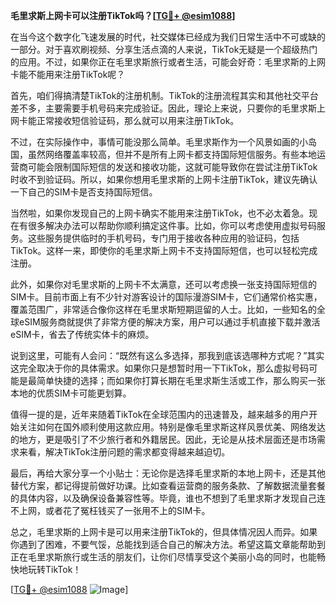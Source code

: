 **毛里求斯上网卡可以注册TikTok吗？[[TG💪+ @esim1088](https://t.me/s/esim1088)]**

在当今这个数字化飞速发展的时代，社交媒体已经成为我们日常生活中不可或缺的一部分。对于喜欢刷视频、分享生活点滴的人来说，TikTok无疑是一个超级热门的应用。不过，如果你正在毛里求斯旅行或者生活，可能会好奇：毛里求斯的上网卡能不能用来注册TikTok呢？

首先，咱们得搞清楚TikTok的注册机制。TikTok的注册流程其实和其他社交平台差不多，主要需要手机号码来完成验证。因此，理论上来说，只要你的毛里求斯上网卡能正常接收短信验证码，那么就可以用来注册TikTok。

不过，在实际操作中，事情可能没那么简单。毛里求斯作为一个风景如画的小岛国，虽然网络覆盖率较高，但并不是所有上网卡都支持国际短信服务。有些本地运营商可能会限制国际短信的发送和接收功能，这就可能导致你在尝试注册TikTok时收不到验证码。所以，如果你想用毛里求斯的上网卡注册TikTok，建议先确认一下自己的SIM卡是否支持国际短信。

当然啦，如果你发现自己的上网卡确实不能用来注册TikTok，也不必太着急。现在有很多解决办法可以帮助你顺利搞定这件事。比如，你可以考虑使用虚拟号码服务。这些服务提供临时的手机号码，专门用于接收各种应用的验证码，包括TikTok。这样一来，即使你的毛里求斯上网卡不支持国际短信，也可以轻松完成注册。

此外，如果你对毛里求斯的上网卡不太满意，还可以考虑换一张支持国际短信的SIM卡。目前市面上有不少针对游客设计的国际漫游SIM卡，它们通常价格实惠，覆盖范围广，非常适合像你这样在毛里求斯短期逗留的人士。比如，一些知名的全球eSIM服务商就提供了非常方便的解决方案，用户可以通过手机直接下载并激活eSIM卡，省去了传统实体卡的麻烦。

说到这里，可能有人会问：“既然有这么多选择，那我到底该选哪种方式呢？”其实这完全取决于你的具体需求。如果你只是想暂时用一下TikTok，那么虚拟号码可能是最简单快捷的选择；而如果你打算长期在毛里求斯生活或工作，那么购买一张本地的优质SIM卡可能更划算。

值得一提的是，近年来随着TikTok在全球范围内的迅速普及，越来越多的用户开始关注如何在国外顺利使用这款应用。特别是像毛里求斯这样风景优美、网络发达的地方，更是吸引了不少旅行者和外籍居民。因此，无论是从技术层面还是市场需求来看，解决TikTok注册问题的需求都变得越来越迫切。

最后，再给大家分享一个小贴士：无论你是选择毛里求斯的本地上网卡，还是其他替代方案，都记得提前做好功课。比如查看运营商的服务条款、了解数据流量套餐的具体内容，以及确保设备兼容性等。毕竟，谁也不想到了毛里求斯才发现自己连不上网，或者花了冤枉钱买了一张用不上的SIM卡。

总之，毛里求斯的上网卡是可以用来注册TikTok的，但具体情况因人而异。如果你遇到了困难，不要气馁，总能找到适合自己的解决方法。希望这篇文章能帮助到正在毛里求斯旅行或生活的朋友们，让你们尽情享受这个美丽小岛的同时，也能畅快地玩转TikTok！

[[TG💪+ @esim1088](https://t.me/s/esim1088) ![Image](https://i.postimg.cc/4NQfJmqS/Snipaste-2025-05-13-00-14-12.png)]